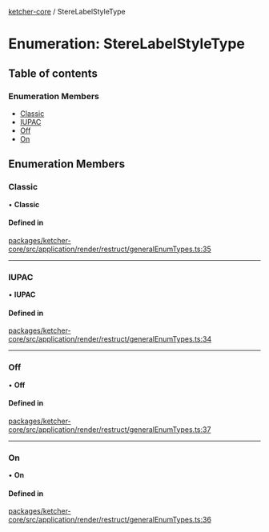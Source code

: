 [ketcher-core](../README.md) / StereLabelStyleType

# Enumeration: StereLabelStyleType

## Table of contents

### Enumeration Members

- [Classic](StereLabelStyleType.md#classic)
- [IUPAC](StereLabelStyleType.md#iupac)
- [Off](StereLabelStyleType.md#off)
- [On](StereLabelStyleType.md#on)

## Enumeration Members

### Classic

• **Classic**

#### Defined in

[packages/ketcher-core/src/application/render/restruct/generalEnumTypes.ts:35](https://github.com/epam/ketcher/blob/bf065756/packages/ketcher-core/src/application/render/restruct/generalEnumTypes.ts#L35)

___

### IUPAC

• **IUPAC**

#### Defined in

[packages/ketcher-core/src/application/render/restruct/generalEnumTypes.ts:34](https://github.com/epam/ketcher/blob/bf065756/packages/ketcher-core/src/application/render/restruct/generalEnumTypes.ts#L34)

___

### Off

• **Off**

#### Defined in

[packages/ketcher-core/src/application/render/restruct/generalEnumTypes.ts:37](https://github.com/epam/ketcher/blob/bf065756/packages/ketcher-core/src/application/render/restruct/generalEnumTypes.ts#L37)

___

### On

• **On**

#### Defined in

[packages/ketcher-core/src/application/render/restruct/generalEnumTypes.ts:36](https://github.com/epam/ketcher/blob/bf065756/packages/ketcher-core/src/application/render/restruct/generalEnumTypes.ts#L36)
